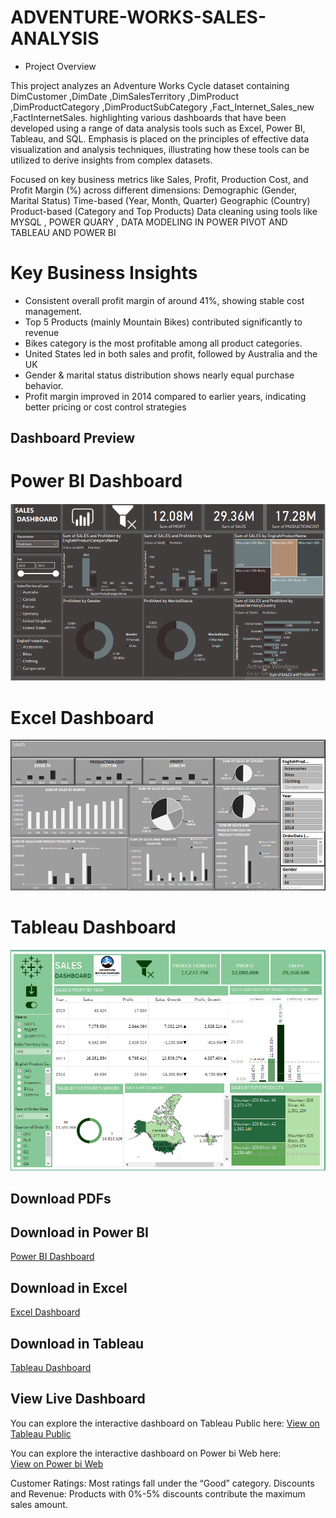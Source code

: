 # ADVENTURE-WORKS-SALES-ANALYSIS
- Project Overview
 
This project analyzes an Adventure Works Cycle dataset containing DimCustomer ,DimDate ,DimSalesTerritory ,DimProduct ,DimProductCategory ,DimProductSubCategory ,Fact_Internet_Sales_new ,FactInternetSales. highlighting various dashboards that have been developed using a range of data analysis tools such as Excel, Power BI, Tableau, and SQL. Emphasis is placed on the principles of effective data visualization and analysis techniques, illustrating how these tools can be utilized to derive insights from complex datasets.

Focused on key business metrics like Sales, Profit, Production Cost, and Profit Margin (%) across different dimensions:
Demographic (Gender, Marital Status)
Time-based (Year, Month, Quarter)
Geographic (Country)
Product-based (Category and Top Products)
Data cleaning using tools like MYSQL , POWER QUARY , DATA MODELING IN POWER PIVOT AND TABLEAU AND POWER BI 


# Key Business Insights
- Consistent overall profit margin of around 41%, showing stable cost management.
- Top 5 Products (mainly Mountain Bikes) contributed significantly to revenue
- Bikes category is the most profitable among all product categories.
- United States led in both sales and profit, followed by Australia and the UK
- Gender & marital status distribution shows nearly equal purchase behavior.
- Profit margin improved in 2014 compared to earlier years, indicating better pricing or cost control strategies






## Dashboard Preview
# Power BI Dashboard
![Power BI Dashboard](AdventureWorksPowerBi.png)

# Excel Dashboard
![Excel Dashboard](Adventure%20Works%20Dashboard%20Excel.png)


# Tableau Dashboard
![Tableau Dashboard](Adventure%20Works%20Tableau.png)

## Download PDFs
## Download in Power BI
[Power BI Dashboard](AdventureWorksPowerBi.pdf)

## Download in Excel
[Excel Dashboard](Adventure%20Works%20Dashboard%20Excel.pdf)

## Download in Tableau
[Tableau Dashboard](Adventure%20Works%20Tableau.pdf)

## View Live Dashboard

You can explore the interactive dashboard on Tableau Public here: 
[View on Tableau Public](https://public.tableau.com/app/profile/sumit.sharma1352/viz/Adventure_Works_Sales_Analysis/Dashboard)


You can explore the interactive dashboard on Power bi Web here:  
[View on Power bi Web](https://app.powerbi.com/view?r=eyJrIjoiN2RlOWQ0MmEtN2JkYy00ODZiLTgzODYtYTgwYzg2MzQwOTQyIiwidCI6IjZmNWEzYzBiLWNmYTgtNDg4ZC1hNDNjLTQ3MzljN2MwMmNiYiJ9)

Customer Ratings: Most ratings fall under the “Good” category.
Discounts and Revenue: Products with 0%-5% discounts contribute the maximum sales amount.
